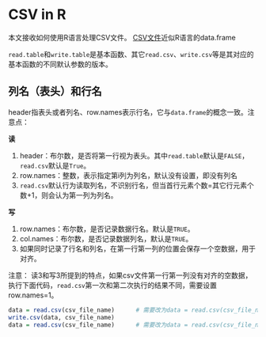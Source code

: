 # CSV in R

本文接收如何使用R语言处理CSV文件。
[CSV文件](https://baike.baidu.com/item/CSV/10739)近似R语言的data.frame


`read.table`和`write.table`是基本函数、其它`read.csv`、`write.csv`等是其对应的基本函数的不同默认参数的版本。

## 列名（表头）和行名
header指表头或者列名、row.names表示行名，它与`data.frame`的概念一致。注意点：

**读**
1. header：布尔数，是否将第一行视为表头。其中`read.table`默认是`FALSE`，`read.csv`默认是`True`。
2. row.names：整数，表示指定第i列为列名，默认没有设置，即没有列名
3. `read.csv`默认行为读取列名，不识别行名，但当首行元素个数=其它行元素个数+1，则会认为第一列为列名。

**写**
1. row.names：布尔数，是否记录数据行名。默认是`TRUE`。
2. col.names：布尔数，是否记录数据列名，默认是`TRUE`。
3. 如果同时记录了行名和列名，在第一行第一列的位置会保存一个空数据，用于对齐。

注意：
读3和写3所提到的特点，如果csv文件第一行第一列没有对齐的空数据，执行下面代码，`read.csv`第一次和第二次执行的结果不同，需要设置 row.names=1。

```R
data = read.csv(csv_file_name)		# 需要改为data = read.csv(csv_file_name, row_names=1)
write.csv(data, csv_file_name)
data = read.csv(csv_file_name)		# 需要改为data = read.csv(csv_file_name, row_names=1)
```


